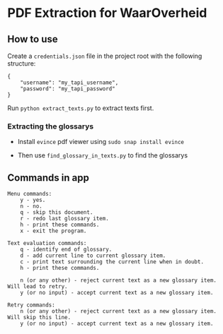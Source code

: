# PDF Extraction for WaarOverheid

## How to use
Create a `credentials.json` file in the project root with the following structure:

```
{
    "username": "my_tapi_username",
    "password": "my_tapi_password"
}
```

Run `python extract_texts.py` to extract texts first.

### Extracting the glossarys

- Install `evince` pdf viewer using `sudo snap install evince`

- Then use `find_glossary_in_texts.py` to find the glossarys


## Commands in app

```
Menu commands:
    y - yes.
    n - no.
    q - skip this document.
    r - redo last glossary item.
    h - print these commands.
    x - exit the program.

Text evaluation commands:
    q - identify end of glossary.
    d - add current line to current glossary item.
    c - print text surrounding the current line when in doubt.
    h - print these commands.

    n (or any other) - reject current text as a new glossary item. Will lead to retry.
    y (or no input) - accept current text as a new glossary item.

Retry commands:
    n (or any other) - reject current text as a new glossary item. Will skip this line.
    y (or no input) - accept current text as a new glossary item.
```